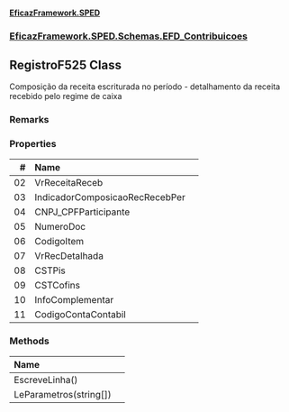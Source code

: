 #### [EficazFramework.SPED](EficazFrameworkSPED.md 'EficazFramework SPED')
### [EficazFramework.SPED.Schemas.EFD_Contribuicoes](EficazFramework.SPED.Schemas.EFD_Contribuicoes.md 'EficazFramework.SPED.Schemas.EFD_Contribuicoes')

## RegistroF525 Class

Composição da receita escriturada no período - detalhamento da receita recebido pelo regime de caixa

### Remarks
### Properties

| # | Name | |
| ---: | :--- | :--- |
| 02 | VrReceitaReceb |  |
| 03 | IndicadorComposicaoRecRecebPer |  |
| 04 | CNPJ_CPFParticipante |  |
| 05 | NumeroDoc |  |
| 06 | CodigoItem |  |
| 07 | VrRecDetalhada |  |
| 08 | CSTPis |  |
| 09 | CSTCofins |  |
| 10 | InfoComplementar |  |
| 11 | CodigoContaContabil |  |
### Methods

| Name | |
| :--- | :--- |
| EscreveLinha() |  |
| LeParametros(string[]) |  |
